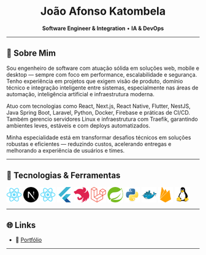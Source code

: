 <h1 align="center">João Afonso Katombela</h1>

<p align="center">
  <strong>Software Engineer & Integration</strong> • <strong>IA & DevOps</strong>
</p>

---

## 🧠 Sobre Mim  
Sou engenheiro de software com atuação sólida em soluções web, mobile e desktop — sempre com foco em performance, escalabilidade e segurança.  
Tenho experiência em projetos que exigem visão de produto, domínio técnico e integração inteligente entre sistemas, especialmente nas áreas de automação, inteligência artificial e infraestrutura moderna.

Atuo com tecnologias como React, Next.js, React Native, Flutter, NestJS, Java Spring Boot, Laravel, Python, Docker, Firebase e práticas de CI/CD. Também gerencio servidores Linux e infraestrutura com Traefik, garantindo ambientes leves, estáveis e com deploys automatizados.

Minha especialidade está em transformar desafios técnicos em soluções robustas e eficientes — reduzindo custos, acelerando entregas e melhorando a experiência de usuários e times.

---

## 🚀 Tecnologias & Ferramentas

<p align="left">
  <img src="https://raw.githubusercontent.com/devicons/devicon/refs/heads/master/icons/react/react-original.svg" alt="React" width="40" height="40"/>
  <img src="https://raw.githubusercontent.com/devicons/devicon/refs/heads/master/icons/nextjs/nextjs-original.svg" alt="Next.js" width="40" height="40"/>
  <img src="https://raw.githubusercontent.com/devicons/devicon/refs/heads/master/icons/react/react-original.svg" alt="React Native" width="40" height="40"/>
  <img src="https://raw.githubusercontent.com/devicons/devicon/refs/heads/master/icons/flutter/flutter-original.svg" alt="Flutter" width="40" height="40"/>
  <img src="https://raw.githubusercontent.com/devicons/devicon/refs/heads/master/icons/nestjs/nestjs-original.svg" alt="NestJS" width="40" height="40"/>
  <img src="https://raw.githubusercontent.com/devicons/devicon/refs/heads/master/icons/laravel/laravel-original.svg" alt="Laravel" width="40" height="40"/>
  <img src="https://raw.githubusercontent.com/devicons/devicon/refs/heads/master/icons/spring/spring-original.svg" alt="Spring Boot" width="40" height="40"/>
  <img src="https://raw.githubusercontent.com/devicons/devicon/refs/heads/master/icons/python/python-original.svg" alt="Python" width="40" height="40"/>
  <img src="https://raw.githubusercontent.com/devicons/devicon/refs/heads/master/icons/docker/docker-original.svg" alt="Docker" width="40" height="40"/>
  <img src="https://raw.githubusercontent.com/devicons/devicon/refs/heads/master/icons/firebase/firebase-plain.svg" alt="Firebase" width="40" height="40"/>
  <img src="https://raw.githubusercontent.com/devicons/devicon/refs/heads/master/icons/linux/linux-original.svg" alt="Linux" width="40" height="40"/>
</p>

---

## 🌐 Links  
- 🔗 [Portfólio](https://katumbela.reputacao360.online)

---
